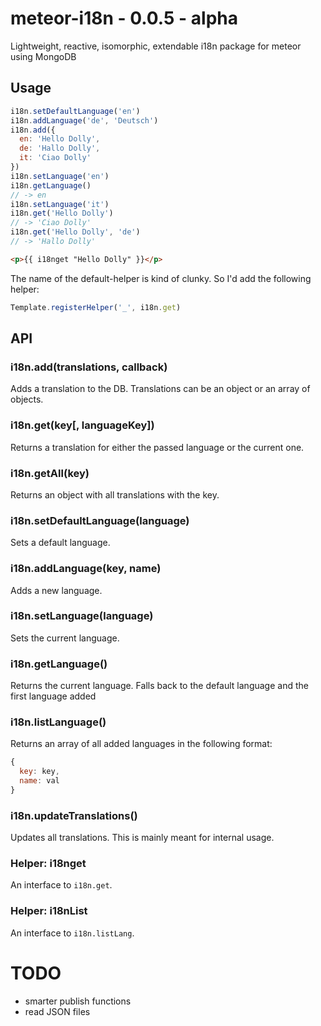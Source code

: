 # meteor-i18n - 0.0.5 - alpha
Lightweight, reactive, isomorphic, extendable i18n package for meteor using MongoDB

## Usage

```js
i18n.setDefaultLanguage('en')
i18n.addLanguage('de', 'Deutsch')
i18n.add({
  en: 'Hello Dolly',
  de: 'Hallo Dolly',
  it: 'Ciao Dolly'
})
i18n.setLanguage('en')
i18n.getLanguage()
// -> en
i18n.setLanguage('it')
i18n.get('Hello Dolly')
// -> 'Ciao Dolly'
i18n.get('Hello Dolly', 'de')
// -> 'Hallo Dolly'
```

```html
<p>{{ i18nget "Hello Dolly" }}</p>
```

The name of the default-helper is kind of clunky. So I'd add the following helper:

```js
Template.registerHelper('_', i18n.get)
```

## API
### i18n.add(translations, callback)
Adds a translation to the DB. Translations can be an object or an array of objects.

### i18n.get(key[, languageKey])
Returns a translation for either the passed language or the current one.

### i18n.getAll(key)
Returns an object with all translations with the key.

### i18n.setDefaultLanguage(language)
Sets a default language.

### i18n.addLanguage(key, name)
Adds a new language.

### i18n.setLanguage(language)
Sets the current language.

### i18n.getLanguage()
Returns the current language. Falls back to the default language and the first language added

### i18n.listLanguage()
Returns an array of all added languages in the following format:
```js
{
  key: key,
  name: val
}
```

### i18n.updateTranslations()
Updates all translations. This is mainly meant for internal usage.

### Helper: i18nget
An interface to `i18n.get`.

### Helper: i18nList
An interface to `i18n.listLang`.

# TODO
* smarter publish functions
* read JSON files
